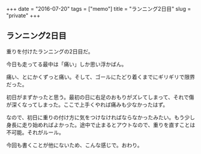 +++
date = "2016-07-20"
tags =  ["memo"]
title = "ランニング2日目"
slug = "private"
+++

## ランニング2日目

重りを付けたランニングの2日目だ。

今日も走ってる最中は「痛い」しか思い浮かばん。

痛い、とにかくずっと痛い。そして、ゴールにたどり着くまでにギリギリで限界だった。

初日がまずかったと思う。最初の日に右足のおもりがズレてしまって、それで傷が深くなってしまった。ここで上手くやれば痛みも少なかったはず。

なので、初日に重りの付け方に気をつけなければならなかったみたい。もう少し身長に走り始めればよかった。途中で止まるとアウトなので、重りを直すことは不可能。それがルール。

今回も書くことが他にないため、こんな感じで。おわり。
	  
